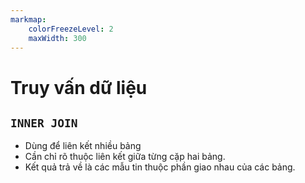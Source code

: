 ```yaml
---
markmap:
    colorFreezeLevel: 2
    maxWidth: 300
---
```


# Truy vấn dữ liệu

## `INNER JOIN`

- Dùng để liên kết nhiều bảng
- Cần chỉ rõ thuộc liên kết giữa từng cặp hai bảng.
- Kết quả trả về là các mẫu tin thuộc phần giao nhau của các bảng.
